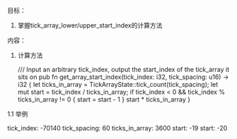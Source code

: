 目标：
1. 掌握tick_array_lower/upper_start_index的计算方法


内容：
1. 计算方法

    /// Input an arbitrary tick_index, output the start_index of the tick_array it sits on
    pub fn get_array_start_index(tick_index: i32, tick_spacing: u16) -> i32 {
        let ticks_in_array = TickArrayState::tick_count(tick_spacing);
        let mut start = tick_index / ticks_in_array;
        if tick_index < 0 && tick_index % ticks_in_array != 0 {
            start = start - 1
        }
        start * ticks_in_array
    }


1.1 举例

tick_index: -70140
tick_spacing: 60
ticks_in_array: 3600
start: -19
start: -20